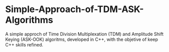 # Simple-Approach-of-TDM-ASK-Algorithms
A simple approch of Time Division Multiplexation (TDM) and Amplitude Shift Keying (ASK-OOK) algoritms, developed in C++, with the objetive of keep C++ skills refined.
